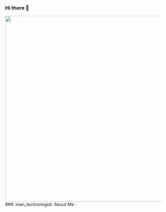 ### Hi there 👋
<div align="center">
  <img src="https://giphy.com/gifs/work-computer-laptop-5GS13A3jXN9xSQF6HL" width="600" height"300" />
</div>
### :man_technologist: About Me :

<!--
**elgarcia/elgarcia** is a ✨ _special_ ✨ repository because its `README.md` (this file) appears on your GitHub profile.

Here are some ideas to get you started:

- 🔭 I’m currently working on ...
- 🌱 I’m currently learning ...
- 👯 I’m looking to collaborate on ...
- 🤔 I’m looking for help with ...
- 💬 Ask me about ...
- 📫 How to reach me: ...
- 😄 Pronouns: ...
- ⚡ Fun fact: ...
-->
